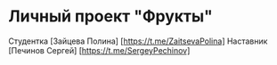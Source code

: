# Личный проект "Фрукты"

Студентка [Зайцева Полина] [https://t.me/ZaitsevaPolina]
Наставник [Печинов Сергей] [https://t.me/SergeyPechinov]
